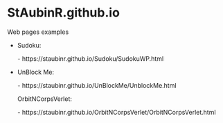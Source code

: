 # StAubinR.github.io
<p>Web pages examples</p>
<ul>
 <li>
 <p>Sudoku:</p>
 - https://staubinr.github.io/Sudoku/SudokuWP.html
 </li>
 <li>
 <p>UnBlock Me: <p>
 - https://staubinr.github.io/UnBlockMe/UnblockMe.html
 </li>
 <p>OrbitNCorpsVerlet: <p>
 - https://staubinr.github.io/OrbitNCorpsVerlet/OrbitNCorpsVerlet.html
 </li>
</ul>
